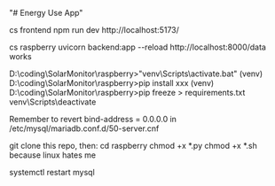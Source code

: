 "# Energy Use App" 

cs frontend
npm run dev
http://localhost:5173/

cs raspberry
uvicorn backend:app --reload
http://localhost:8000/data works

D:\coding\SolarMonitor\raspberry>"venv\Scripts\activate.bat"
(venv) D:\coding\SolarMonitor\raspberry>pip install xxx
(venv) D:\coding\SolarMonitor\raspberry>pip freeze > requirements.txt
venv\Scripts\deactivate


Remember to revert bind-address = 0.0.0.0 in /etc/mysql/mariadb.conf.d/50-server.cnf


git clone this repo, then:
cd raspberry
chmod +x *.py
chmod +x *.sh
because linux hates me

systemctl restart mysql
